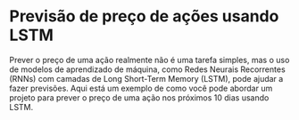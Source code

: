 # Previsão de preço de ações usando LSTM

Prever o preço de uma ação realmente não é uma tarefa simples, mas o uso de modelos de aprendizado de máquina, como Redes Neurais Recorrentes (RNNs) com camadas de Long Short-Term Memory (LSTM), pode ajudar a fazer previsões. Aqui está um exemplo de como você pode abordar um projeto para prever o preço de uma ação nos próximos 10 dias usando LSTM.
